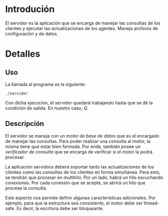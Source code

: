 # **Introdución** #
El servidor es la aplicación que se encarga de manejar las consultas de los clientes y ejecutar las actualizaciones de los agentes. Maneja archivos de configuración y de datos.

# **Detalles** #
## **Uso** ##

La llamada al programa es la siguiente:

```
./servidor
```

Con dicha ejecución, el servidor quedará trabajando hasta que se dé la condición de salida. En nuestro caso, _Q_.

## **Descripción** ##

El servidor se maneja con un _motor de base de datos_ que es el encargado de manejar las consultas. Para poder realizar una consulta al motor, la misma tiene que estar bien formada. Por ende, también posee un _verificador de consulta_ que se encarga de verificar si el motor la podrá procesar.

La aplicación servidora deberá soportar tanto las actualizaciones de los clientes como las consultas de los clientes en forma simultánea. Para esto, se tendrán que procesar en multihilo. Por un lado, habrá un hilo escuchando conexiones. Por cada conexión que se acepte, se abrirá un hilo que procese la consulta.

Este aspecto nos permite definir algunas características adicionales. Por ejemplo, para que la estructura sea consistente, el motor debe ser thread-safe. Es decir, la escritura debe ser bloqueante.